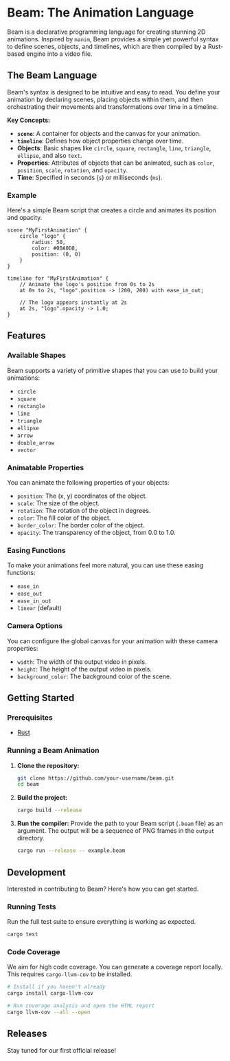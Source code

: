 # Beam: The Animation Language

Beam is a declarative programming language for creating stunning 2D animations. Inspired by `manim`, Beam provides a simple yet powerful syntax to define scenes, objects, and timelines, which are then compiled by a Rust-based engine into a video file.

## The Beam Language

Beam's syntax is designed to be intuitive and easy to read. You define your animation by declaring scenes, placing objects within them, and then orchestrating their movements and transformations over time in a timeline.

**Key Concepts:**

- **`scene`**: A container for objects and the canvas for your animation.
- **`timeline`**: Defines how object properties change over time.
- **Objects**: Basic shapes like `circle`, `square`, `rectangle`, `line`, `triangle`, `ellipse`, and also `text`.
- **Properties**: Attributes of objects that can be animated, such as `color`, `position`, `scale`, `rotation`, and `opacity`.
- **Time**: Specified in seconds (`s`) or milliseconds (`ms`).

### Example

Here's a simple Beam script that creates a circle and animates its position and opacity.

```beam
scene "MyFirstAnimation" {
    circle "logo" {
        radius: 50,
        color: #00A0D8,
        position: (0, 0)
    }
}

timeline for "MyFirstAnimation" {
    // Animate the logo's position from 0s to 2s
    at 0s to 2s, "logo".position -> (200, 200) with ease_in_out;

    // The logo appears instantly at 2s
    at 2s, "logo".opacity -> 1.0;
}
```

## Features

### Available Shapes

Beam supports a variety of primitive shapes that you can use to build your animations:

- `circle`
- `square`
- `rectangle`
- `line`
- `triangle`
- `ellipse`
- `arrow`
- `double_arrow`
- `vector`

### Animatable Properties

You can animate the following properties of your objects:

- `position`: The (x, y) coordinates of the object.
- `scale`: The size of the object.
- `rotation`: The rotation of the object in degrees.
- `color`: The fill color of the object.
- `border_color`: The border color of the object.
- `opacity`: The transparency of the object, from 0.0 to 1.0.

### Easing Functions

To make your animations feel more natural, you can use these easing functions:

- `ease_in`
- `ease_out`
- `ease_in_out`
- `linear` (default)

### Camera Options

You can configure the global canvas for your animation with these camera properties:

- `width`: The width of the output video in pixels.
- `height`: The height of the output video in pixels.
- `background_color`: The background color of the scene.

## Getting Started

### Prerequisites

- [Rust](https://www.rust-lang.org/tools/install)

### Running a Beam Animation

1.  **Clone the repository:**
    ```bash
    git clone https://github.com/your-username/beam.git
    cd beam
    ```

2.  **Build the project:**
    ```bash
    cargo build --release
    ```

3.  **Run the compiler:**
    Provide the path to your Beam script (`.beam` file) as an argument. The output will be a sequence of PNG frames in the `output` directory.

    ```bash
    cargo run --release -- example.beam
    ```

## Development

Interested in contributing to Beam? Here's how you can get started.

### Running Tests

Run the full test suite to ensure everything is working as expected.

```bash
cargo test
```

### Code Coverage

We aim for high code coverage. You can generate a coverage report locally. This requires `cargo-llvm-cov` to be installed.

```bash
# Install if you haven't already
cargo install cargo-llvm-cov

# Run coverage analysis and open the HTML report
cargo llvm-cov --all --open
```

## Releases

Stay tuned for our first official release! 